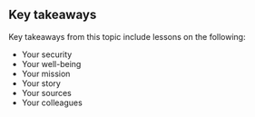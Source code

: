 
## Key takeaways

Key takeaways from this topic include lessons on the following:
- Your security
- Your well-being
- Your mission
- Your story
- Your sources
- Your colleagues 